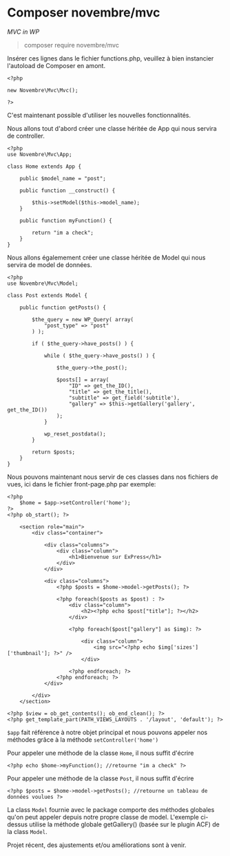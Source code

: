 # Composer novembre/mvc
*MVC in WP*
> composer require novembre/mvc

Insérer ces lignes dans le fichier functions.php, veuillez à bien instancier l'autoload de Composer en amont.
```
<?php

new Novembre\Mvc\Mvc();

?>
```

C'est maintenant possible d'utiliser les nouvelles fonctionnalités. 

Nous allons tout d'abord créer une classe héritée de App qui nous servira de controller.
``` 
<?php
use Novembre\Mvc\App;

class Home extends App {

    public $model_name = "post";

    public function __construct() {

        $this->setModel($this->model_name);
    }

    public function myFunction() {

        return "im a check";
    }
}
```

Nous allons égalemement créer une classe héritée de Model qui nous servira de model de données.
```
<?php
use Novembre\Mvc\Model;

class Post extends Model {

    public function getPosts() {

        $the_query = new WP_Query( array(
            "post_type" => "post"
        ) );

        if ( $the_query->have_posts() ) {

            while ( $the_query->have_posts() ) {

                $the_query->the_post();

                $posts[] = array(
                    "ID" => get_the_ID(),
                    "title" => get_the_title(),
                    "subtitle" => get_field('subtitle'),
                    "gallery" => $this->getGallery('gallery', get_the_ID())
                );
            }

            wp_reset_postdata();
        }

        return $posts;
    }
}
```

Nous pouvons maintenant nous servir de ces classes dans nos fichiers de vues, ici dans le fichier front-page.php par exemple:
```
<?php
    $home = $app->setController('home');
?>
<?php ob_start(); ?>

	<section role="main">
        <div class="container">

            <div class="columns">
                <div class="column">
    				<h1>Bienvenue sur ExPress</h1>
                </div>
            </div>

            <div class="columns">
                <?php $posts = $home->model->getPosts(); ?>

                <?php foreach($posts as $post) : ?>
                    <div class="column">
                        <h2><?php echo $post["title"]; ?></h2>
                    </div>

                    <?php foreach($post["gallery"] as $img): ?>

                        <div class="column">
                            <img src="<?php echo $img['sizes']['thumbnail']; ?>" />
                        </div>

                    <?php endforeach; ?>
                <?php endforeach; ?>
            </div>

        </div>
	</section>

<?php $view = ob_get_contents(); ob_end_clean(); ?>
<?php get_template_part(PATH_VIEWS_LAYOUTS . '/layout', 'default'); ?>
```

`$app` fait référence à notre objet principal et nous pouvons appeler nos méthodes grâce à la méthode `setController('home')`

Pour appeler une méthode de la classe `Home`, il nous suffit d'écrire
```
<?php echo $home->myFunction(); //retourne "im a check" ?>
```

Pour appeler une méthode de la classe `Post`, il nous suffit d'écrire
```
<?php $posts = $home->model->getPosts(); //retourne un tableau de données voulues ?>
```

La class `Model` fournie avec le package comporte des méthodes globales qu'on peut appeler depuis notre propre classe de model. L'exemple ci-dessus utilise la méthode globale getGallery() (basée sur le plugin ACF) de la class `Model`.

Projet récent, des ajustements et/ou améliorations sont à venir.
